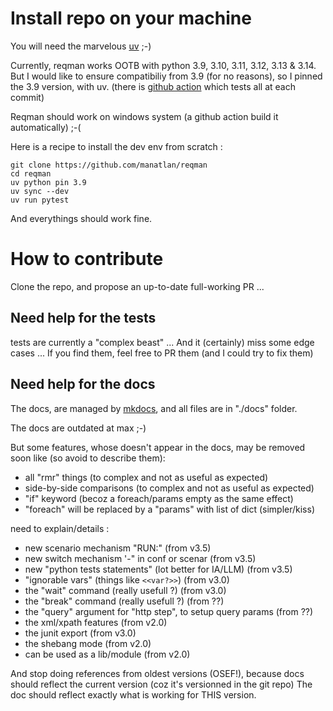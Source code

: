 # Install repo on your machine

You will need the marvelous [uv](https://docs.astral.sh/uv/) ;-)

Currently, reqman works OOTB with python 3.9, 3.10, 3.11, 3.12, 3.13 & 3.14. But I would like to ensure compatibiliy from 3.9 (for no reasons), so I pinned the 3.9 version, with uv. (there is [github action](https://github.com/manatlan/reqman/actions/workflows/tests.yml) which tests all at each commit)

Reqman should work on windows system (a github action build it automatically) ;-(

Here is a recipe to install the dev env from scratch :

    git clone https://github.com/manatlan/reqman
    cd reqman
    uv python pin 3.9
    uv sync --dev
    uv run pytest

And everythings should work fine.

# How to contribute 

Clone the repo, and propose an up-to-date full-working PR ...

## Need help for the tests

tests are currently a "complex beast" ...
And it (certainly) miss some edge cases ... 
If you find them, feel free to PR them (and I could try to fix them)

## Need help for the docs

The docs, are managed by [mkdocs](https://www.mkdocs.org/), and all files are in "./docs" folder.

The docs are outdated at max ;-)

But some features, whose doesn't appear in the docs, may be removed soon like (so avoid to describe them):

- all "rmr" things (to complex and not as useful as expected)
- side-by-side comparisons (to complex and not as useful as expected)
- "if" keyword (becoz a foreach/params empty as the same effect)
- "foreach" will be replaced by a "params" with list of dict (simpler/kiss)

need to explain/details :

- new scenario mechanism "RUN:" (from v3.5)
- new switch mechanism '-<switch>" in conf or scenar (from v3.5)
- new "python tests statements" (lot better for IA/LLM) (from v3.5)
- "ignorable vars" (things like `<<var?>>`) (from v3.0)
- the "wait" command (really usefull ?) (from v3.0)
- the "break" command (really usefull ?) (from ??)
- the "query" argument for "http step", to setup query params (from ??)
- the xml/xpath features (from v2.0)
- the junit export (from v3.0)
- the shebang mode (from v2.0)
- can be used as a lib/module (from v2.0)


And stop doing references from oldest versions (OSEF!), because docs should reflect the current version (coz it's versionned in the git repo)
The doc should reflect exactly what is working for THIS version.
